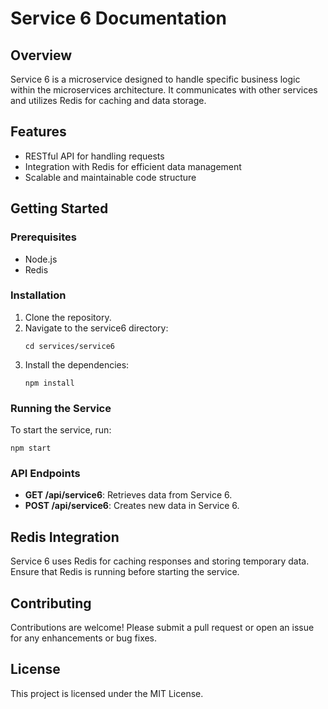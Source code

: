 # Service 6 Documentation

## Overview
Service 6 is a microservice designed to handle specific business logic within the microservices architecture. It communicates with other services and utilizes Redis for caching and data storage.

## Features
- RESTful API for handling requests
- Integration with Redis for efficient data management
- Scalable and maintainable code structure

## Getting Started

### Prerequisites
- Node.js
- Redis

### Installation
1. Clone the repository.
2. Navigate to the service6 directory:
   ```
   cd services/service6
   ```
3. Install the dependencies:
   ```
   npm install
   ```

### Running the Service
To start the service, run:
```
npm start
```

### API Endpoints
- **GET /api/service6**: Retrieves data from Service 6.
- **POST /api/service6**: Creates new data in Service 6.

## Redis Integration
Service 6 uses Redis for caching responses and storing temporary data. Ensure that Redis is running before starting the service.

## Contributing
Contributions are welcome! Please submit a pull request or open an issue for any enhancements or bug fixes.

## License
This project is licensed under the MIT License.